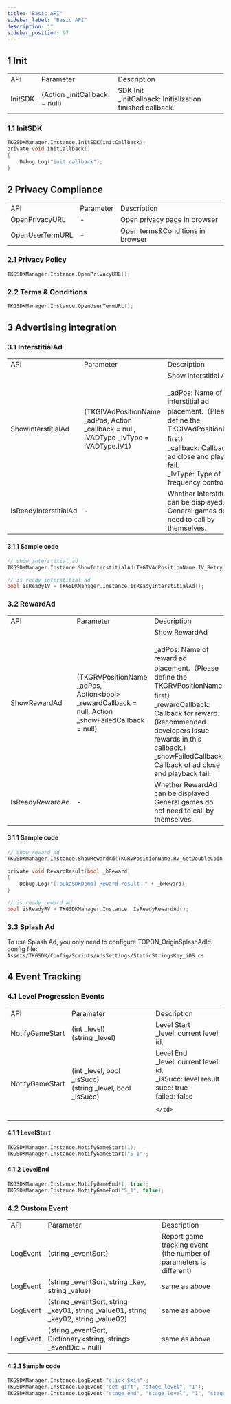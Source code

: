 ```yaml
---
title: "Basic API"
sidebar_label: "Basic API"
description: ""
sidebar_position: 97
---
```


## 1 Init

<table>
  <tr>
    <td>API</td>
    <td>Parameter</td>
    <td>Description</td>
  </tr>
  <tr>
    <td>InitSDK</td>
    <td>(Action _initCallback = null)</td>
    <td>SDK Init<br />
    _initCallback: Initialization finished callback.
    </td>
  </tr>
</table> 

### 1.1 InitSDK
```c
TKGSDKManager.Instance.InitSDK(initCallback);
private void initCallback()
{
    Debug.Log("init callback");
}  
```

## 2 Privacy Compliance
<table>
  <tr>
    <td>API</td>
    <td>Parameter</td>
    <td>Description</td>
  </tr>
  <tr>
    <td>OpenPrivacyURL</td>
    <td>-</td>
    <td>Open privacy page in browser
    </td>
  </tr>
  <tr>
    <td>OpenUserTermURL</td>
    <td>-</td>
    <td>Open terms&Conditions in browser
    </td>
  </tr>
</table>

### 2.1 Privacy Policy
```c
TKGSDKManager.Instance.OpenPrivacyURL();
```

### 2.2 Terms & Conditions
```c
TKGSDKManager.Instance.OpenUserTermURL();
```

## 3 Advertising integration
### 3.1 InterstitialAd
<table>
  <tr>
    <td>API</td>
    <td>Parameter</td>
    <td>Description</td>
  </tr>
  <tr>
    <td>ShowInterstitialAd</td>
    <td>(TKGIVAdPositionName _adPos, Action _callback = null, IVADType _IvType = IVADType.IV1)</td>
    <td>Show Interstitial Ad<br /><br />
    _adPos: Name of interstitial ad placement.（Please define the TKGIVAdPositionName first）<br />
    _callback: Callback of ad close and playback fail.<br />
    _IvType: Type of frequency control<br />
    </td>
  </tr>
  <tr>
    <td>IsReadyInterstitialAd</td>
    <td>-</td>
    <td>Whether InterstitialAd can be displayed.<br />
    General games do not need to call by themselves.
    </td>
  </tr>
</table>

#### 3.1.1 Sample code
```c
// show interstitial ad
TKGSDKManager.Instance.ShowInterstitialAd(TKGIVAdPositionName.IV_Retry);

// is ready interstitial ad
bool isReadyIV = TKGSDKManager.Instance.IsReadyInterstitialAd();
```

### 3.2 RewardAd
<table>
  <tr>
    <td>API</td>
    <td>Parameter</td>
    <td>Description</td>
  </tr>
  <tr>
    <td>ShowRewardAd</td>
    <td>(TKGRVPositionName _adPos, Action&lt;bool&gt; _rewardCallback = null, Action _showFailedCallback = null)</td>
    <td>Show RewardAd<br /><br />
    _adPos: Name of reward ad placement.（Please define the TKGRVPositionName first）<br />
    _rewardCallback: Callback for reward.(Recommended developers issue rewards in this callback.)<br />
    _showFailedCallback: Callback of ad close and playback fail.<br />
    </td>
  </tr>
  <tr>
    <td>IsReadyRewardAd</td>
    <td>-</td>
    <td>Whether RewardAd can be displayed.<br />
    General games do not need to call by themselves.
    </td>
  </tr>
</table>

#### 3.1.1 Sample code
```c
// show reward ad
TKGSDKManager.Instance.ShowRewardAd(TKGRVPositionName.RV_GetDoubleCoin, RewardResult);

private void RewardResult(bool _bReward)
{
    Debug.Log("[ToukaSDKDemo] Reward result：" + _bReward);
}

// is ready reward ad
bool isReadyRV = TKGSDKManager.Instance. IsReadyRewardAd();
```
### 3.3 Splash Ad
To use Splash Ad, you only need to configure TOPON_OriginSplashAdId. <br />
config file: `Assets/TKGSDK/Config/Scripts/AdsSettings/StaticStringsKey_iOS.cs`

## 4 Event Tracking
### 4.1 Level Progression Events
<table>
  <tr>
    <td>API</td>
    <td>Parameter</td>
    <td>Description</td>
  </tr>
  <tr>
    <td>NotifyGameStart</td>
    <td>(int _level)  <br />
    (string _level)
    </td>
    <td>Level Start<br />
    _level: current level id.
    </td>
  </tr>
  <tr>
    <td>NotifyGameStart</td>
    <td>(int _level, bool _isSucc)<br />
    (string _level, bool _isSucc)
    </td>
    <td>Level End    <br />
    _level: current level id. <br />
    _isSucc: level result <br />
    succ: true<br />
    failed: false
    
    </td>
  </tr>
</table>

#### 4.1.1 LevelStart
```c
TKGSDKManager.Instance.NotifyGameStart(1);
TKGSDKManager.Instance.NotifyGameStart("S_1");
```

#### 4.1.2 LevelEnd
```c
TKGSDKManager.Instance.NotifyGameEnd(1, true); 
TKGSDKManager.Instance.NotifyGameEnd("S_1", false); 
```

### 4.2 Custom Event

<table>
  <tr>
    <td>API</td>
    <td>Parameter</td>
    <td>Description</td>
  </tr>
  <tr>
    <td>LogEvent</td>
    <td>(string _eventSort) </td>
    <td>Report game tracking event <br />
    (the number of parameters is different) </td>
  </tr>
  <tr>
    <td>LogEvent</td>
    <td>(string _eventSort, string _key, string _value) </td>
    <td>same as above </td>
  </tr>
  <tr>
    <td>LogEvent</td>
    <td>(string _eventSort, string _key01, string _value01, string _key02, string _value02) </td>
    <td>same as above </td>
  </tr>
  <tr>
    <td>LogEvent</td>
    <td>(string _eventSort, Dictionary&lt;string, string&gt; _eventDic = null) </td>
    <td>same as above </td>
  </tr>
</table>

#### 4.2.1 Sample code
```c
TKGSDKManager.Instance.LogEvent("click_Skin");
TKGSDKManager.Instance.LogEvent("get_gift", "stage_level", "1");
TKGSDKManager.Instance.LogEvent("stage_end", "stage_level", "1", "stage_status", "success");
```

